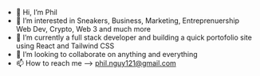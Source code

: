 - 👋 Hi, I’m Phil
- 👀 I’m interested in Sneakers, Business, Marketing, Entreprenuership Web Dev, Crypto, Web 3 and much more
- 🌱 I’m currently a full stack developer and building a quick portofolio site using React and Tailwind CSS
- 💞️ I’m looking to collaborate on anything and everything
- 📫 How to reach me --> phil.nguy121@gmail.com

<!---
pnguyen121/pnguyen121 is a ✨ special ✨ repository because its `README.md` (this file) appears on your GitHub profile.
You can click the Preview link to take a look at your changes.
--->
